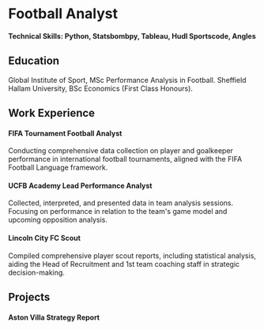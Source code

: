 # Football Analyst

#### Technical Skills: Python, Statsbombpy, Tableau, Hudl Sportscode, Angles

## Education
Global Institute of Sport, MSc Performance Analysis in Football. 
Sheffield Hallam University, BSc Economics (First Class Honours).

## Work Experience
#### FIFA Tournament Football Analyst
Conducting comprehensive data collection on player and goalkeeper performance in international football tournaments, aligned with the FIFA Football Language framework.

#### UCFB Academy Lead Performance Analyst
Collected, interpreted, and presented data in team analysis sessions. Focusing on performance in relation to the team's game model and upcoming opposition analysis.

#### Lincoln City FC Scout
Compiled comprehensive player scout reports, including statistical analysis, aiding the Head of Recruitment and 1st team coaching staff in strategic decision-making.

## Projects
#### Aston Villa Strategy Report 
